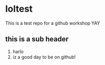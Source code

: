# loltest
This is a test repo for a github workshop YAY
## this is a sub header
1. harlo
2. iz  a good day to be on github!
